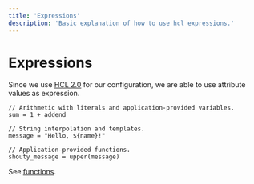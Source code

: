 ```yaml
---
title: 'Expressions'
description: 'Basic explanation of how to use hcl expressions.'
---
```


# Expressions

Since we use [HCL 2.0](https://github.com/hashicorp/hcl/tree/hcl2#information-model-and-syntax) for our configuration, we are able to use attribute values as expression.

```hcl
// Arithmetic with literals and application-provided variables.
sum = 1 + addend

// String interpolation and templates.
message = "Hello, ${name}!"

// Application-provided functions.
shouty_message = upper(message)
```

See [functions](/configuration/functions).
